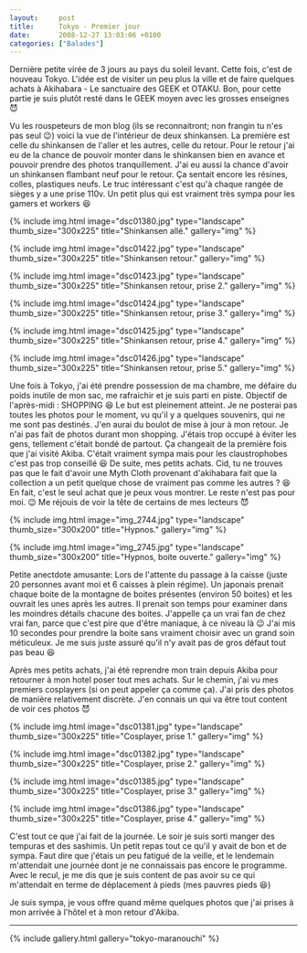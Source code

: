 ```yaml
---
layout:     post
title:      Tokyo - Premier jour
date:       2008-12-27 13:03:06 +0100
categories: ["Balades"]
---
```


Dernière petite virée de 3 jours au pays du soleil levant. Cette fois, c'est de nouveau Tokyo. L'idée est de
visiter un peu plus la ville et de faire quelques achats à Akihabara - Le sanctuaire des GEEK et OTAKU. Bon, pour
cette partie je suis plutôt resté dans le GEEK moyen avec les grosses enseignes :smiling_imp:

<!--more-->

Vu les rouspeteurs de mon blog (ils se reconnaitront; non frangin tu n'es pas seul :wink:) voici la vue de
l'intérieur de deux shinkansen. La première est celle du shinkansen de l'aller et les autres, celle du retour. Pour
le retour j'ai eu de la chance de pouvoir monter dans le shinkansen bien en avance et pouvoir prendre des photos
tranquillement. J'ai eu aussi la chance d'avoir un shinkansen flambant neuf pour le retour. Ça sentait encore les
résines, colles, plastiques neufs. Le truc intéressant c'est qu'à chaque rangée de sièges y a une prise 110v. Un
petit plus qui est vraiment très sympa pour les gamers et workers :laughing:

<!-- /assets/images/posts/2008-12-27-tokyo-premier-jour/dsc01380.jpg -->
{% include img.html
    image="dsc01380.jpg"
    type="landscape"
    thumb_size="300x225"
    title="Shinkansen allé."
    gallery="img"
%}

<!-- /assets/images/posts/2008-12-27-tokyo-premier-jour/dsc01422.jpg -->
{% include img.html
    image="dsc01422.jpg"
    type="landscape"
    thumb_size="300x225"
    title="Shinkansen retour."
    gallery="img"
%}

<!-- /assets/images/posts/2008-12-27-tokyo-premier-jour/dsc01423.jpg -->
{% include img.html
    image="dsc01423.jpg"
    type="landscape"
    thumb_size="300x225"
    title="Shinkansen retour, prise 2."
    gallery="img"
%}

<!-- /assets/images/posts/2008-12-27-tokyo-premier-jour/dsc01424.jpg -->
{% include img.html
    image="dsc01424.jpg"
    type="landscape"
    thumb_size="300x225"
    title="Shinkansen retour, prise 3."
    gallery="img"
%}

<!-- /assets/images/posts/2008-12-27-tokyo-premier-jour/dsc01425.jpg -->
{% include img.html
    image="dsc01425.jpg"
    type="landscape"
    thumb_size="300x225"
    title="Shinkansen retour, prise 4."
    gallery="img"
%}

<!-- /assets/images/posts/2008-12-27-tokyo-premier-jour/dsc01426.jpg -->
{% include img.html
    image="dsc01426.jpg"
    type="landscape"
    thumb_size="300x225"
    title="Shinkansen retour, prise 5."
    gallery="img"
%}

Une fois à Tokyo, j'ai été prendre possession de ma chambre, me défaire du poids inutile de mon sac, me rafraichir
et je suis parti en piste. Objectif de l'après-midi : SHOPPING :laughing: Le but est pleinement atteint. Je ne
posterai pas toutes les photos pour le moment, vu qu'il y a quelques souvenirs, qui ne me sont pas destinés. J'en
aurai du boulot de mise à jour à mon retour. Je n'ai pas fait de photos durant mon shopping. J'étais trop occupé à
éviter les gens, tellement c'était bondé de partout. Ça changeait de la première fois que j'ai visité Akiba.
C'était vraiment sympa mais pour les claustrophobes c'est pas trop conseillé :laughing: De suite, mes petits
achats. Cid, tu ne trouves pas que le fait d'avoir une Myth Cloth provenant d'akihabara fait que la collection a un
petit quelque chose de vraiment pas comme les autres ? :laughing: En fait, c'est le seul achat que je peux vous
montrer. Le reste n'est pas pour moi. :wink: Me réjouis de voir la tête de certains de mes lecteurs :smiling_imp:

<!-- /assets/images/posts/2008-12-27-tokyo-premier-jour/img_2744.jpg -->
{% include img.html
    image="img_2744.jpg"
    type="landscape"
    thumb_size="300x200"
    title="Hypnos."
    gallery="img"
%}

<!-- /assets/images/posts/2008-12-27-tokyo-premier-jour/img_2745.jpg -->
{% include img.html
    image="img_2745.jpg"
    type="landscape"
    thumb_size="300x200"
    title="Hypnos, boite ouverte."
    gallery="img"
%}

Petite anectdote amusante: Lors de l'attente du passage à la caisse (juste 20 personnes avant moi et 6 caisses à
plein régime). Un japonais prenait chaque boite de la montagne de boites présentes (environ 50 boites) et les
ouvrait les unes après les autres. Il prenait son temps pour examiner dans les moindres détails chacune des boites.
J'appelle ça un vrai fan de chez vrai fan, parce que c'est pire que d'être maniaque, à ce niveau là :wink: J'ai mis
10 secondes pour prendre la boite sans vraiment choisir avec un grand soin méticuleux. Je me suis juste assuré
qu'il n'y avait pas de gros défaut tout pas beau :laughing:

Après mes petits achats, j'ai été reprendre mon train depuis Akiba pour retourner à mon hotel poser tout mes
achats. Sur le chemin, j'ai vu mes premiers cosplayers (si on peut appeler ça comme ça). J'ai pris des photos de
manière relativement discrète. J'en connais un qui va être tout content de voir ces photos :smiling_imp:

<!-- /assets/images/posts/2008-12-27-tokyo-premier-jour/dsc01381.jpg -->
{% include img.html
    image="dsc01381.jpg"
    type="landscape"
    thumb_size="300x225"
    title="Cosplayer, prise 1."
    gallery="img"
%}

<!-- /assets/images/posts/2008-12-27-tokyo-premier-jour/dsc01382.jpg -->
{% include img.html
    image="dsc01382.jpg"
    type="landscape"
    thumb_size="300x225"
    title="Cosplayer, prise 2."
    gallery="img"
%}

<!-- /assets/images/posts/2008-12-27-tokyo-premier-jour/dsc01385.jpg -->
{% include img.html
    image="dsc01385.jpg"
    type="landscape"
    thumb_size="300x225"
    title="Cosplayer, prise 3."
    gallery="img"
%}

<!-- /assets/images/posts/2008-12-27-tokyo-premier-jour/dsc01386.jpg -->
{% include img.html
    image="dsc01386.jpg"
    type="landscape"
    thumb_size="300x225"
    title="Cosplayer, prise 4."
    gallery="img"
%}

C'est tout ce que j'ai fait de la journée. Le soir je suis sorti manger des tempuras et des sashimis. Un petit
repas tout ce qu'il y avait de bon et de sympa. Faut dire que j'étais un peu fatigué de la veille, et le lendemain
m'attendait une journée dont je ne connaissais pas encore le programme. Avec le recul, je me dis que je suis
content de pas avoir su ce qui m'attendait en terme de déplacement à pieds (mes pauvres pieds :laughing:)

Je suis sympa, je vous offre quand même quelques photos que j'ai prises à mon arrivée à l'hôtel et à mon retour
d'Akiba.

-----

{% include gallery.html gallery="tokyo-maranouchi" %}
